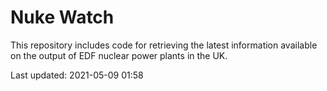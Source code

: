 # Nuke Watch

This repository includes code for retrieving the latest information available on the output of EDF nuclear power plants in the UK.

Last updated: 2021-05-09 01:58